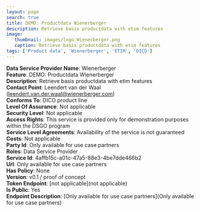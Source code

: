 ```yaml
---
layout: page
search: true
title: DEMO: Productdata Wienerberger
description: Retrieve basis productdata with etim features
image:
   thumbnail: images/logo_Wienerberger.png
   caption: Retrieve basis productdata with etim features
tags: ['Product data', 'Wienerberger', 'ETIM', 'DICO']
---
```


<b>Data Service Provider Name</b>: Wienerberger  
<b>Feature</b>: DEMO: Productdata Wienerberger  
<b>Description</b>: Retrieve basis productdata with etim features  
<b>Contact Point</b>: Leendert van der Waal (leendert.van.der.waal@wienerberger.com)  
<b>Conforms To</b>: DICO product line  
<b>Level Of Assurance</b>: Not applicable  
<b>Security Level</b>: Not applicable  
<b>Access Rights</b>: This service is provided only for demonstration purposes within the DSGO program  
<b>Service Level Agreements</b>: Availability of the service is not guaranteed  
<b>Costs</b>: Not applicable  
<b>Party Id</b>: Only available for use case partners  
<b>Roles</b>: Data Service Provider  
<b>Service Id</b>: 4affb15c-a01c-47a5-88e3-4be7dde466b2  
<b>Url</b>: Only available for use case partners  
<b>Has Policy</b>: None  
<b>Version</b>: v0.1 / proof of concept  
<b>Token Endpoint</b>: [not applicable](not applicable)  
<b>Is Public</b>: Yes  
<b>Endpoint Description</b>: [Only available for use case partners](Only available for use case partners)  
